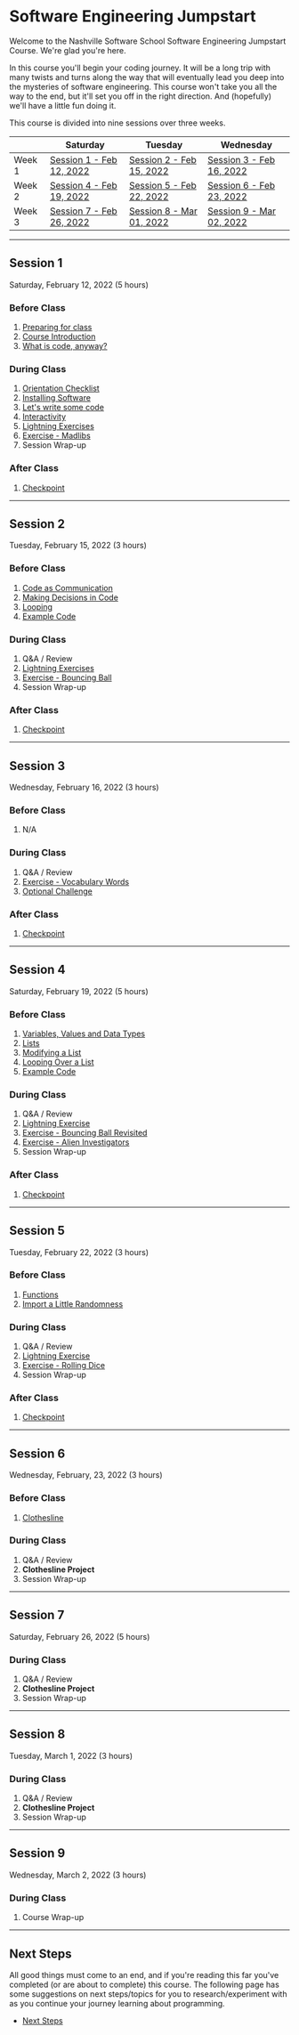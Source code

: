 # Software Engineering Jumpstart

Welcome to the Nashville Software School Software Engineering Jumpstart Course. We're glad you're here.

In this course you'll begin your coding journey. It will be a long trip with many twists and turns along the way that will eventually lead you deep into the mysteries of software engineering. This course won't take you all the way to the end, but it'll set you off in the right direction. And (hopefully) we'll have a little fun doing it.

This course is divided into nine sessions over three weeks.

|        | Saturday                | Tuesday                 | Wednesday               |
| ------ | ----------------------- | ----------------------- | ----------------------- |
| Week 1 | [Session 1 - Feb 12, 2022](#session-1) | [Session 2 - Feb 15, 2022](#session-2) | [Session 3 - Feb 16, 2022](#session-3) |
| Week 2 | [Session 4 - Feb 19, 2022](#session-4) | [Session 5 - Feb 22, 2022](#session-5) | [Session 6 - Feb 23, 2022](#session-6) |
| Week 3 | [Session 7 - Feb 26, 2022](#session-7) | [Session 8 - Mar 01, 2022](#session-8) | [Session 9 - Mar 02, 2022](#session-9) |

---

## Session 1

Saturday, February 12, 2022 (5 hours)

### Before Class

1. [Preparing for class](https://se.nashss.com/jumpstart/sessions/session1/prework/prep_for_first_class/)
1. [Course Introduction](https://se.nashss.com/jumpstart/sessions/session1/prework/course_intro/)
1. [What is code, anyway?](https://se.nashss.com/jumpstart/sessions/session1/prework/what_is_code/)

### During Class

1. [Orientation Checklist](./sessions/session1/classroom/orientation.md)
1. [Installing Software](./sessions/session1/classroom/installations.md)
1. [Let's write some code](./sessions/session1/classroom/hello_world.md)
1. [Interactivity](./sessions/session1/classroom/interactivity.md)
1. [Lightning Exercises](./sessions/session1/classroom/lightning_exercises.md)
1. [Exercise - Madlibs](./sessions/session1/classroom/exercise_madlibs.md)
1. Session Wrap-up

### After Class

1. [Checkpoint](./sessions/session1/wrapup/checkpoint.md)

---

## Session 2

Tuesday, February 15, 2022 (3 hours)

### Before Class

1. [Code as Communication](./sessions/session2/prework/code_as_communication.md)
1. [Making Decisions in Code](./sessions/session2/prework/if_statements.md)
1. [Looping](./sessions/session2/prework/while_loop.md)
1. [Example Code](./sessions/session2/prework/example.md)

### During Class

1. Q&A / Review
1. [Lightning Exercises](./sessions/session2/classroom/lightning_exercises.md)
1. [Exercise - Bouncing Ball](./sessions/session2/classroom/exercise_ball.md)
1. Session Wrap-up

### After Class

1. [Checkpoint](./sessions/session2/wrapup/checkpoint.md)

---

## Session 3

Wednesday, February 16, 2022 (3 hours)

### Before Class

1. N/A

### During Class

1. Q&A / Review
1. [Exercise - Vocabulary Words](./sessions/session3/classroom/exercise_vocabulary.md)
1. [Optional Challenge](./sessions/session3/classroom/challenge.md)

### After Class

1. [Checkpoint](./sessions/session3/wrapup/checkpoint.md)

---

## Session 4

Saturday, February 19, 2022 (5 hours)

### Before Class

1. [Variables, Values and Data Types](./sessions/session4/prework/data_types.md)
1. [Lists](./sessions/session4/prework/lists.md)
1. [Modifying a List](./sessions/session4/prework/advanced_lists.md)
1. [Looping Over a List](./sessions/session4/prework/for_loop.md)
1. [Example Code](./sessions/session4/prework/example.md)

### During Class

1. Q&A / Review
1. [Lightning Exercise](./sessions/session4/classroom/lightning_exercises.md)
1. [Exercise - Bouncing Ball Revisited](./sessions/session4/classroom/exercise_ball_revisited.md)
1. [Exercise - Alien Investigators](./sessions/session4/classroom/exercise_alien_investigators.md)
1. Session Wrap-up

### After Class

1. [Checkpoint](./sessions/session4/wrapup/checkpoint.md)

---

## Session 5

Tuesday, February 22, 2022 (3 hours)

### Before Class

1. [Functions](./sessions/session5/prework/functions.md)
1. [Import a Little Randomness](./sessions/session5/prework/import_random.md)

### During Class

1. Q&A / Review
1. [Lightning Exercise](./sessions/session5/classroom/lightning_exercises.md)
1. [Exercise - Rolling Dice](./sessions/session5/classroom/exercise_dice.md)
1. Session Wrap-up

### After Class

1. [Checkpoint](./sessions/session5/wrapup/checkpoint.md)

---

## Session 6

Wednesday, February, 23, 2022 (3 hours)

### Before Class

1. [Clothesline](./projects/clothesline/clothesline.md)

### During Class

1. Q&A / Review
1. **Clothesline Project**
1. Session Wrap-up

---

## Session 7

Saturday, February 26, 2022 (5 hours)

### During Class

1. Q&A / Review
1. **Clothesline Project**
1. Session Wrap-up

---

## Session 8

Tuesday, March 1, 2022 (3 hours)

### During Class

1. Q&A / Review
1. **Clothesline Project**
1. Session Wrap-up

---

## Session 9

Wednesday, March 2, 2022 (3 hours)

### During Class

1. Course Wrap-up

---

## Next Steps

All good things must come to an end, and if you're reading this far you've completed (or are about to complete) this course. The following page has some suggestions on next steps/topics for you to research/experiment with as you continue your journey learning about programming.

- [Next Steps](./sessions/next-steps/)
